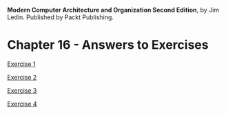 __Modern Computer Architecture and Organization Second Edition__, by Jim Ledin. Published by Packt Publishing.
# Chapter 16 - Answers to Exercises

[Exercise 1](Ex__1_install_tensorflow.md)

[Exercise 2](Ex__2_load_dataset.md)

[Exercise 3](Ex__3_create_network.md)

[Exercise 4](Ex__4_train_model.md)
